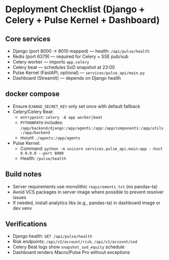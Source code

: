 # Deployment Checklist (Django + Celery + Pulse Kernel + Dashboard)

## Core services

- Django (port 8000 → 8010 mapped) — health: `/api/pulse/health`
- Redis (port 6379) — required for Celery + SSE pub/sub
- Celery worker — imports `app.celery`
- Celery beat — schedules SoD snapshot at 23:00
- Pulse Kernel (FastAPI, optional) — `services/pulse_api/main.py`
- Dashboard (Streamlit) — depends on Django health

## docker compose

- Ensure `DJANGO_SECRET_KEY` only set once with default fallback
- Celery/Celery Beat:
  - `entrypoint`: `celery -A app worker|beat`
  - `PYTHONPATH` includes: `/app/backend/django:/app/agents:/app:/app/components:/app/utils:/app/backend`
  - mount `./agents:/app/agents`
- Pulse Kernel:
  - Command: `python -m uvicorn services.pulse_api.main:app --host 0.0.0.0 --port 8000`
  - Health: `/pulse/health`

## Build notes

- Server requirements use monolithic `requirements.txt` (no pandas-ta)
- Avoid VCS packages in server image where possible to prevent resolver issues
- If needed, install analytics libs (e.g., pandas-ta) in dashboard image or dev venv

## Verifications

- Django health: `GET /api/pulse/health`
- Risk endpoints: `/api/v1/account/risk`, `/api/v1/account/sod`
- Celery Beat logs show `snapshot_sod_equity` schedule
- Dashboard renders Macro/Pulse Pro without exceptions

